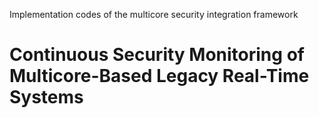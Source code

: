


Implementation codes of the multicore security integration framework

# Continuous Security Monitoring of Multicore-Based Legacy Real-Time Systems

